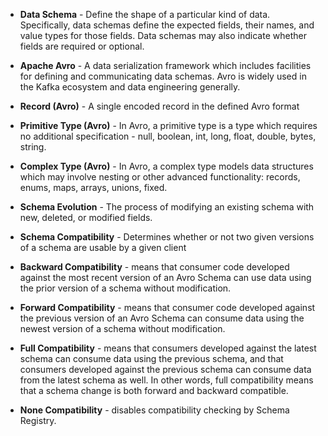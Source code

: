 - **Data Schema** - Define the shape of a particular kind of data. Specifically, data schemas define the expected fields, their names, and value types for those fields. Data schemas may also indicate whether fields are required or optional.

- **Apache Avro** - A data serialization framework which includes facilities for defining and communicating data schemas. Avro is widely used in the Kafka ecosystem and data engineering generally.

- **Record (Avro)** - A single encoded record in the defined Avro format

- **Primitive Type (Avro)** - In Avro, a primitive type is a type which requires no additional specification - null, boolean, int, long, float, double, bytes, string.

- **Complex Type (Avro)** - In Avro, a complex type models data structures which may involve nesting or other advanced functionality: records, enums, maps, arrays, unions, fixed.

- **Schema Evolution** - The process of modifying an existing schema with new, deleted, or modified fields.

- **Schema Compatibility** - Determines whether or not two given versions of a schema are usable by a given client

- **Backward Compatibility** - means that consumer code developed against the most recent version of an Avro Schema can use data using the prior version of a schema without modification.

- **Forward Compatibility** - means that consumer code developed against the previous version of an Avro Schema can consume data using the newest version of a schema without modification.

- **Full Compatibility** - means that consumers developed against the latest schema can consume data using the previous schema, and that consumers developed against the previous schema can consume data from the latest schema as well. In other words, full compatibility means that a schema change is both forward and backward compatible.

- **None Compatibility** - disables compatibility checking by Schema Registry.
